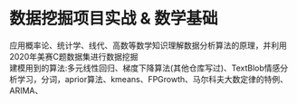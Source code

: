 # 数据挖掘项目实战 & 数学基础
应用概率论、统计学、线代、高数等数学知识理解数据分析算法的原理，并利用2020年美赛C题数据集进行数据挖掘<br>
建模用到的算法:多元线性回归、梯度下降算法(其他仓库写过)、TextBlob情感分析学习，分词，aprior算法、kmeans、FPGrowth、马尔科夫大数定律的特例、ARIMA、<br>
